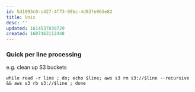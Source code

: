 ```yaml
---
id: 5d1093c0-c427-4f73-99bc-4d93fe865e82
title: Unix
desc: ''
updated: 1614537039729
created: 1607463112448
---
```


### Quick per line processing

e.g. clean up S3 buckets 

```
while read -r line ; do; echo $line; aws s3 rm s3://$line --recursive && aws s3 rb s3://$line ; done
```